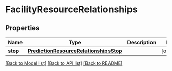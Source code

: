 # FacilityResourceRelationships

## Properties
Name | Type | Description | Notes
------------ | ------------- | ------------- | -------------
**stop** | [**PredictionResourceRelationshipsStop**](PredictionResourceRelationshipsStop.md) |  | [optional] 

[[Back to Model list]](../README.md#documentation-for-models) [[Back to API list]](../README.md#documentation-for-api-endpoints) [[Back to README]](../README.md)


